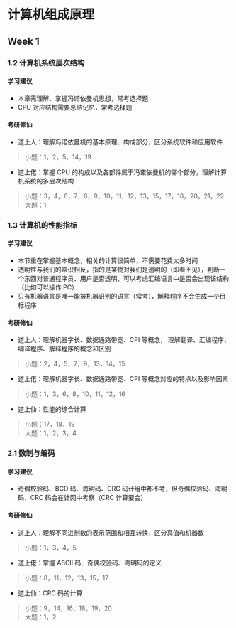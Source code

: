 # 计算机组成原理

## Week 1

### 1.2 计算机系统层次结构

#### 学习建议

- 本章需理解、掌握冯诺依曼机思想，常考选择题
- CPU 对应结构需要总结记忆，常考选择题

#### 考研修仙

- 道上人：理解冯诺依曼机的基本原理、构成部分，区分系统软件和应用软件

> 小题：1，2，5，14，19

- 道上佬：掌握 CPU 的构成以及各部件属于冯诺依曼机的哪个部分，理解计算机系统的多层次结构

> 小题：3，4，6，7，8，9，10，11，12，13，15，17，18，20，21，22
> 大题：1

### 1.3 计算机的性能指标

#### 学习建议

- 本节重在掌握基本概念，相关的计算很简单，不需要花费太多时间
- 透明性与我们的常识相反，指的是某物对我们是透明的（即看不见），判断一个东西对普通程序员、用户是否透明，可以考虑汇编语言中是否会出现该结构（比如可以操作 PC）
- 只有机器语言是唯一能被机器识别的语言（常考），解释程序不会生成一个目标程序

#### 考研修仙

- 道上人：理解机器字长、数据通路带宽、CPI 等概念， 理解翻译、汇编程序、编译程序、解释程序的概念和区别

> 小题：2，4，5，7，9，13，14，15

- 道上佬：理解机器字长、数据通路带宽、CPI 等概念对应的特点以及影响因素

> 小题：1，3，6，8，10，11，12，16

- 道上仙：性能的综合计算

> 小题：17，18，19  
> 大题：1，2，3，4

### 2.1 数制与编码

#### 学习建议

- 奇偶校验码、BCD 码、海明码、CRC 码计组中都不考，但奇偶校验码、海明码、CRC 码会在计网中考察（CRC 计算要会）

#### 考研修仙

- 道上人：理解不同进制数的表示范围和相互转换，区分真值和机器数

> 小题：1，3，4，5

- 道上佬：掌握 ASCII 码、奇偶校验码、海明码的定义

> 小题：8，11，12，13，15，17

- 道上仙：CRC 码的计算

> 小题：9，14，16，18，19，20  
> 大题：1，2
